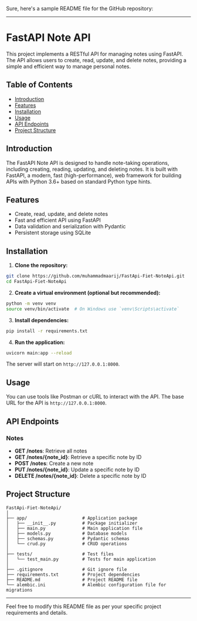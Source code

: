 Sure, here's a sample README file for the GitHub repository:

---

# FastAPI Note API

This project implements a RESTful API for managing notes using FastAPI. The API allows users to create, read, update, and delete notes, providing a simple and efficient way to manage personal notes.

## Table of Contents

- [Introduction](#introduction)
- [Features](#features)
- [Installation](#installation)
- [Usage](#usage)
- [API Endpoints](#api-endpoints)
- [Project Structure](#project-structure)

## Introduction

The FastAPI Note API is designed to handle note-taking operations, including creating, reading, updating, and deleting notes. It is built with FastAPI, a modern, fast (high-performance), web framework for building APIs with Python 3.6+ based on standard Python type hints.

## Features

- Create, read, update, and delete notes
- Fast and efficient API using FastAPI
- Data validation and serialization with Pydantic
- Persistent storage using SQLite

## Installation

1. **Clone the repository:**

```bash
git clone https://github.com/muhammadmaarij/FastApi-Fiet-NoteApi.git
cd FastApi-Fiet-NoteApi
```

2. **Create a virtual environment (optional but recommended):**

```bash
python -m venv venv
source venv/bin/activate  # On Windows use `venv\Scripts\activate`
```

3. **Install dependencies:**

```bash
pip install -r requirements.txt
```

4. **Run the application:**

```bash
uvicorn main:app --reload
```

The server will start on `http://127.0.0.1:8000`.

## Usage

You can use tools like Postman or cURL to interact with the API. The base URL for the API is `http://127.0.0.1:8000`.

## API Endpoints

### Notes

- **GET /notes**: Retrieve all notes
- **GET /notes/{note_id}**: Retrieve a specific note by ID
- **POST /notes**: Create a new note
- **PUT /notes/{note_id}**: Update a specific note by ID
- **DELETE /notes/{note_id}**: Delete a specific note by ID

## Project Structure

```
FastApi-Fiet-NoteApi/
│
├── app/                     # Application package
│   ├── __init__.py          # Package initializer
│   ├── main.py              # Main application file
│   ├── models.py            # Database models
│   ├── schemas.py           # Pydantic schemas
│   └── crud.py              # CRUD operations
│
├── tests/                   # Test files
│   └── test_main.py         # Tests for main application
│
├── .gitignore               # Git ignore file
├── requirements.txt         # Project dependencies
├── README.md                # Project README file
└── alembic.ini              # Alembic configuration file for migrations
```

---

Feel free to modify this README file as per your specific project requirements and details.
